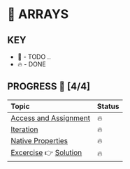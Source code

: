 # 🐺 ARRAYS

## KEY
* 🚧 - TODO ..
* 🔥 - DONE

## PROGRESS 🚀 [4/4]
|  Topic       |        Status     |
| :-------------  | :------------- |
| [Access and Assignment](https://github.com/ragmha/fm-JS101/blob/master/challenges/Arrays/notes/Access-and-Assignment.md) | 🔥 |
| [Iteration](https://github.com/ragmha/fm-JS101/blob/master/challenges/Arrays/notes/Iteration.md) | 🔥 |
| [Native Properties](https://github.com/ragmha/fm-JS101/blob/master/challenges/Arrays/notes/Native-properties.md) | 🔥 |
|[Excercise](https://github.com/ragmha/fm-JS101/blob/master/challenges/Arrays/exercise/README.md) 👉 [Solution](https://github.com/ragmha/fm-JS101/blob/master/challenges/Arrays/solution/Arrays.js) | 🔥 |
